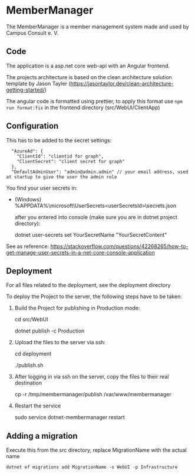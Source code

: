 # MemberManager

The MemberManager is a member management system made and used by Campus Consult e. V.


## Code
The application is a asp.net core web-api with an Angular frontend.

The projects architecture is based on the clean architecture solution template by Jason Tayler (https://jasontaylor.dev/clean-architecture-getting-started/)

The angular code is formatted using prettier, to apply this format use `npm run format:fix` in the frontend directory (src/WebUI/ClientApp)

## Configuration
This has to be added to the secret settings:
```
  "AzureAd": {
    "ClientId": "clientid for graph",
    "ClientSecret": "client secret for graph"
  },
  "DefaultAdminUser": "admin@admin.admin" // your email address, used at startup to give the user the admin role
```
You find your user secrets in:
- (Windows) %APPDATA%\microsoft\UserSecrets\<userSecretsId>\secrets.json 

    after you entered into console (make sure you are in dotnet project directory): 

    dotnet user-secrets set YourSecretName "YourSecretContent"

See as reference: https://stackoverflow.com/questions/42268265/how-to-get-manage-user-secrets-in-a-net-core-console-application

## Deployment
For all files related to the deployment, see the deployment directory

To deploy the Project to the server, the following steps have to be taken:

1. Build the Project for publishing in Production mode:

    cd src/WebUI

    dotnet publish -c Production

2. Upload the files to the server via ssh:

    cd deployment

    ./publish.sh

3. After logging in via ssh on the server, copy the files to their real destination

    cp -r /tmp/membermanager/publish /var/www/membermanager

4. Restart the service

    sudo service dotnet-membermanager restart

## Adding a migration
Execute this from the src directory, replace MigrationName with the actual name

    dotnet ef migrations add MigrationName -s WebUI -p Infrastructure
